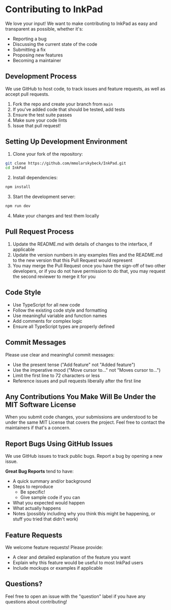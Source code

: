 # Contributing to InkPad

We love your input! We want to make contributing to InkPad as easy and transparent as possible, whether it's:

- Reporting a bug
- Discussing the current state of the code
- Submitting a fix
- Proposing new features
- Becoming a maintainer

## Development Process

We use GitHub to host code, to track issues and feature requests, as well as accept pull requests.

1. Fork the repo and create your branch from `main`
2. If you've added code that should be tested, add tests
3. Ensure the test suite passes
4. Make sure your code lints
5. Issue that pull request!

## Setting Up Development Environment

1. Clone your fork of the repository:
```bash
git clone https://github.com/mmolarskybeck/InkPad.git
cd InkPad
```

2. Install dependencies:
```bash
npm install
```

3. Start the development server:
```bash
npm run dev
```

4. Make your changes and test them locally

## Pull Request Process

1. Update the README.md with details of changes to the interface, if applicable
2. Update the version numbers in any examples files and the README.md to the new version that this Pull Request would represent
3. You may merge the Pull Request once you have the sign-off of two other developers, or if you do not have permission to do that, you may request the second reviewer to merge it for you

## Code Style

- Use TypeScript for all new code
- Follow the existing code style and formatting
- Use meaningful variable and function names
- Add comments for complex logic
- Ensure all TypeScript types are properly defined

## Commit Messages

Please use clear and meaningful commit messages:
- Use the present tense ("Add feature" not "Added feature")
- Use the imperative mood ("Move cursor to..." not "Moves cursor to...")
- Limit the first line to 72 characters or less
- Reference issues and pull requests liberally after the first line

## Any Contributions You Make Will Be Under the MIT Software License

When you submit code changes, your submissions are understood to be under the same MIT License that covers the project. Feel free to contact the maintainers if that's a concern.

## Report Bugs Using GitHub Issues

We use GitHub issues to track public bugs. Report a bug by opening a new issue.

**Great Bug Reports** tend to have:

- A quick summary and/or background
- Steps to reproduce
  - Be specific!
  - Give sample code if you can
- What you expected would happen
- What actually happens
- Notes (possibly including why you think this might be happening, or stuff you tried that didn't work)

## Feature Requests

We welcome feature requests! Please provide:

- A clear and detailed explanation of the feature you want
- Explain why this feature would be useful to most InkPad users
- Include mockups or examples if applicable

## Questions?

Feel free to open an issue with the "question" label if you have any questions about contributing!
